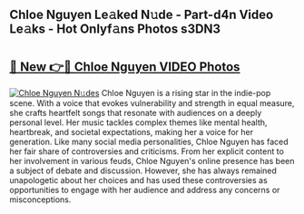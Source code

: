 ## Chloe Nguyen Le𝚊ked N𝚞de - Part-d4n Video Le𝚊ks - Hot Onlyf𝚊ns Photos s3DN3

# <h2><a href="http://ac29246.deff.icu/?id=Chloe+Nguyen">🔗 New 👉🔴 Chloe Nguyen VIDEO Photos</a></h2>

[![Chloe Nguyen N𝚞des](https://i.imgur.com/rIISA9y.gif)](http://ac29246.deff.icu/?id=Chloe+Nguyen)
Chloe Nguyen is a rising star in the indie-pop scene. With a voice that evokes vulnerability and strength in equal measure, she crafts heartfelt songs that resonate with audiences on a deeply personal level. Her music tackles complex themes like mental health, heartbreak, and societal expectations, making her a voice for her generation. Like many social media personalities, Chloe Nguyen has faced her fair share of controversies and criticisms. From her explicit content to her involvement in various feuds, Chloe Nguyen's online presence has been a subject of debate and discussion. However, she has always remained unapologetic about her choices and has used these controversies as opportunities to engage with her audience and address any concerns or misconceptions.

